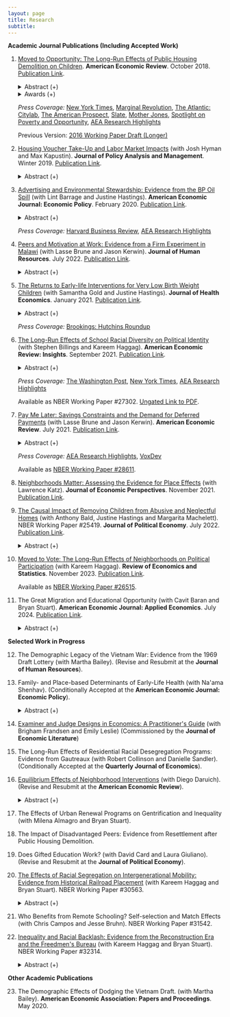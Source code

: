```yaml
---
layout: page
title: Research
subtitle: 
---
```


<!-- ## Research -->
<!-- ---- -->

**Academic Journal Publications (Including Accepted Work)**

1. [Moved to Opportunity: The Long-Run Effects of Public Housing Demolition on Children](http://www.ericchyn.com/files/Chyn_2018_AER_Moved_to_Opportunity.pdf). **American Economic Review**. October 2018. [Publication Link](https://www.aeaweb.org/articles?id=10.1257/aer.20161352).

   <details><summary> Abstract (+) </summary>
   
   <blockquote>
   <p align="justify"> This paper provides new evidence on the effects of moving out of disadvantaged neighborhoods on the long-run outcomes of children. I study public housing demolitions in Chicago, which forced low-income households to relocate to less disadvantaged neighborhoods using housing vouchers. Specifically, I compare young adult outcomes of displaced children to their peers who lived in nearby public housing that was not demolished. Displaced children are more likely to be employed and earn more in young adulthood. I also find that displaced children have fewer violent crime arrests. Children displaced at young ages have lower high school dropout rates.<br></p> </blockquote>   
   </details>
   
   <details><summary> Awards (+)</summary><br>
   <ul>
      <li>2017 Dorothy S. Thomas Award by the Population Association of America </li>
      <li>2017 Dissertation Prize by the Human Capital and Economic Opportunity (HCEO) Global Working Group </li>
      <li>2015 Parker Prize by the Department of Economics at University of Michigan </li>
   </ul>
   </details>   
  
   *Press Coverage:* [New York Times](http://www.nytimes.com/2016/03/27/upshot/growing-up-in-a-bad-neighborhood-does-more-harm-than-we-thought.html), [Marginal Revolution](http://marginalrevolution.com/marginalrevolution/2016/03/americas-poor-move-around-enough.html), [The Atlantic: Citylab](http://www.citylab.com/housing/2016/03/what-demolitions-of-chicagos-projects-in-1990-reveal-about-housing-vouchers/475809/), [The American Prospect](http://prospect.org/article/when-poor-move-do-they-move), [Slate](http://www.slate.com/blogs/xx_factor/2016/04/08/getting_poor_kids_out_of_poor_neighborhoods_helps_even_more_than_we_thought.html), [Mother Jones](http://www.motherjones.com/kevin-drum/2016/03/moving-kids-out-bad-neighborhoods-big-deal), [Spotlight on Poverty and Opportunity](http://spotlightonpoverty.org/spotlight-exclusives/big-benefits-moving-better-neighborhood/), [AEA Research Highlights](https://www.aeaweb.org/research/public-housing-demolition-forced-relocation-impact-employment-earnings)
   
   Previous Version: [2016 Working Paper Draft (Longer)](http://www.ericchyn.com/files/Chyn_Moved_to_Opportunity.pdf)

2. [Housing Voucher Take-Up and Labor Market Impacts](http://www.ericchyn.com/files/CHK_2018_JPAM_Housing_Voucher_Take-Up_and_Labor_Market_Impacts.pdf) (with Josh Hyman and Max Kapustin). **Journal of Policy Analysis and Management**. Winter 2019. [Publication Link](https://onlinelibrary.wiley.com/doi/10.1002/pam.22104).

   <details><summary> Abstract (+) </summary>
   <blockquote> <p align="justify"> Low participation rates in government assistance programs are a major policy concern in the United States. This paper studies take‐up of Section 8 housing vouchers, a program in which take‐up rates are quite low among interested and eligible households. We link 18,109 households in Chicago that were offered vouchers through a lottery to administrative data and study how baseline employment, earnings, public assistance, arrests, residential location, and children's academic performance predict take‐up. Our analysis finds mixed evidence of whether the most disadvantaged or distressed households face the largest barriers to program participation. We also study the causal impact of peer behavior on take‐up by exploiting idiosyncratic variation in the timing of voucher offers. We find that the probability of lease‐up increases with the number of neighbors who recently received voucher offers. Finally, we explore the policy implications of increasing housing voucher take‐up by applying reweighting methods to existing causal impact estimates of voucher receipt. This analysis suggests that greater utilization of vouchers may lead to larger reductions in labor market activity. Differences in take‐up rates across settings may be important to consider when assessing the external validity of studies identifying the effects of public assistance programs.<br></p> </blockquote>   
   </details>
   
3. [Advertising and Environmental Stewardship: Evidence from the BP Oil Spill](http://www.ericchyn.com/files/BCH_2020_AEJ_Advertising_and_Environmental_Stewardship.pdf) (with Lint Barrage and Justine Hastings). **American Economic Journal: Economic Policy**. February 2020. [Publication Link](https://www.aeaweb.org/articles?id=10.1257/pol.20160555). 

   <details><summary> Abstract (+) </summary>
   
   <blockquote>
   <p align="justify"> This paper explores whether private markets can incentivize environmental stewardship. We examine the consumer response to the 2010 BP oil spill and test how BP's investment in the 2000-2008 "Beyond Petroleum" green advertising campaign affected this response. We find evidence consistent with consumer punishment: BP station margins and volumes declined by 2.9 cents per gallon and 4.2 percent, respectively, in the month after the spill. However, pre-spill advertising significantly dampened the price response, and may have reduced brand switching by BP stations. These results indicate that firms may have incentives to engage in green advertising without investments in environmental stewardship.<br></p> </blockquote>   
   </details>

   *Press Coverage:* [Harvard Business Review](https://hbr.org/2014/02/study-green-advertising-helped-bp-recover-from-the-deepwater-horizon-spill), [AEA Research Highlights](https://www.aeaweb.org/research/bp-oil-spill-advertising)

   <!---
   Available as [NBER Working Paper #19838](http://www.nber.org/papers/w19838).
   -->
   
4. [Peers and Motivation at Work: Evidence from a Firm Experiment in Malawi](http://www.ericchyn.com/files/Brune_Chyn_and_Kerwin_PeerEffects_Latest.pdf) (with Lasse Brune and Jason Kerwin). **Journal of Human Resources**. July 2022. [Publication Link](http://jhr.uwpress.org/content/57/4/1147.abstract?etoc).

   <details><summary> Abstract (+) </summary>
   
   <blockquote>
   <p align="justify"> This paper studies workplace peer effects by randomly varying work assignments at a tea estate in Malawi. We find that increasing mean peer ability by 10 percent raises productivity by 0.3 percent. This effect is driven by the responses of women. Neither production nor compensation externalities cause the effect because workers receive piece rates and do not work in teams. Additional analyses provide no support for learning or socialization as mechanisms. Instead, peer effects appear to operate through "motivation": given the choice to be reassigned, most workers prefer working near high-ability co-workers because these peers motivate them to work harder.<br></p> </blockquote>   
   </details>

5. [The Returns to Early-life Interventions for Very Low Birth Weight Children](http://www.ericchyn.com/files/CGH_2021_JHE_The_Returns_to_Early-life_Interventions.pdf) (with Samantha Gold and Justine Hastings). **Journal of Health Economics**. January 2021. [Publication Link](https://www.sciencedirect.com/science/article/pii/S0167629620310468).

   <details><summary> Abstract (+) </summary>
   <blockquote>
   <p align="justify"> 
   We use comprehensive administrative data from Rhode Island to measure the impact of early-life interventions for low birth weight newborns on later-life outcomes. We use a regression discontinuity design based on the 1,500-gram threshold for Very Low Birth Weight (VLBW) status. We show that threshold crossing causes more intense in-hospital care, in line with prior studies. Threshold crossing also causes a 0.34 standard deviation increase in test scores in elementary and middle school, a 17.1 percentage point increase in the probability of college enrollment, and a $66,997 decrease in social program expenditures by age 14. We explore potential mechanisms driving impacts.
   <br></p> </blockquote>   
   </details>
   
   *Press Coverage:* [Brookings: Hutchins Roundup](https://www.brookings.edu/blog/up-front/2019/04/18/hutchins-roundup-early-childhood-health-investments-knowledge-diffusion-and-more/)

   <!---
   Available as [NBER Working Paper #25753](https://www.nber.org/papers/w25753).
   -->
   
7. [The Long-Run Effects of School Racial Diversity on Political Identity](http://www.ericchyn.com/files/BCH_2021_AERI_The_Long-Run_Effects_of_School_Racial_Diversity.pdf) (with Stephen Billings and Kareem Haggag). **American Economic Review: Insights**. September 2021. [Publication Link](https://www.aeaweb.org/articles?id=10.1257/aeri.20200336&&).

   <details><summary> Abstract (+) </summary>
   <blockquote>
   <p align="justify"> 
   How do early-life experiences shape political identity? In this paper, we study how a shock to the social lives of youth affected their party affiliation in adulthood. Specifically, we examine the end of race-based busing in Charlotte-Mecklenburg schools (CMS), an event that led to large changes in school racial composition. Using linked administrative data, we compare party affiliation for students who had lived on opposite sides of newly drawn school boundaries. We find that a 10-percentage point increase in the share of minorities in a student's assigned school decreased their likelihood of registering as a Republican by 8.8 percent. Consistent with the contact hypothesis, this impact is entirely driven by white students (a 12 percent decrease). This effect size is roughly 16 percent of the correlation between parents and their children's party affiliations. Finally, consistent with this change reflecting underlying partisan identity, we find no significant effect on voter registration likelihood. Together these results suggest that schools in childhood play an important role in shaping partisanship.
   <br></p> </blockquote>   
   </details>
   
   *Press Coverage:* [The Washington Post](https://www.washingtonpost.com/business/2020/06/12/white-students-exposed-more-minority-peers-are-less-likely-register-republicans/), [New York Times](https://www.nytimes.com/2021/09/01/opinion/us-multiracial-democracy.html), [AEA Research Highlights](https://www.aeaweb.org/research/school-diversity-political-affiliation)
   
   Available as NBER Working Paper #27302. [Ungated Link to PDF](https://www.ericchyn.com/files/BCH_School_Racial_Diversity_Political_Identity_AERI_Final_with_Stars.pdf).
   
8. [Pay Me Later: Savings Constraints and the Demand for Deferred Payments](https://www.ericchyn.com/files/BCK_2021_AER_Pay_Me_Later_Savings_Constraints.pdf) (with Lasse Brune and Jason Kerwin). **American Economic Review**. July 2021. [Publication Link](https://www.aeaweb.org/articles?id=10.1257/aer.20191657). 

   <details><summary> Abstract (+) </summary>
   <blockquote>
   <p align="justify"> 
   We study a simple savings scheme that allows workers to defer receipt of part of their wages for three months at zero interest. The scheme significantly increases savings  during the deferral period, leading to higher post-disbursement spending on lumpy expenditures. Two years later, after two additional rounds of the savings scheme, we find that treated workers have made permanent improvements to their homes. The popularity of the scheme suggests a lack of good alternative savings options, and analysis of a follow-up experiment shows that demand for the scheme is also due to the scheme's ability to address self-control issues.
   <br></p> </blockquote>   
   </details>
   
   *Press Coverage:* [AEA Research Highlights](https://www.aeaweb.org/research/deferred-payment-malawi-savings), [VoxDev](https://voxdev.org/topic/finance/overcoming-barriers-savings-through-deferred-wage-payments-evidence-malawi)
   
   Available as [NBER Working Paper #28611](http://www.nber.org/papers/w28611).
      
9. [Neighborhoods Matter: Assessing the Evidence for Place Effects](https://www.nber.org/papers/w28953) (with Lawrence Katz). **Journal of Economic Perspectives**. November 2021. [Publication Link](https://www.aeaweb.org/articles?id=10.1257/jep.35.4.197).

10. [The Causal Impact of Removing Children from Abusive and Neglectful Homes](https://www.ericchyn.com/files/BCHM_2021_Removals.pdf) (with Anthony Bald, Justine Hastings and Margarita Machelett). NBER Working Paper #25419. **Journal of Political Economy**. July 2022. [Publication Link](https://www.journals.uchicago.edu/doi/10.1086/719856).

      <details><summary> Abstract (+) </summary>
      <blockquote>
      <p align="justify"> 
      This paper measures impacts of removing children from families investigated for abuse or neglect. We use removal tendencies of child protection investigators as an  instrument. We focus on young children investigated before age 6 and find that removal significantly increases test scores and reduces grade repetition for girls. There are no detectable impacts for boys. This pattern of results does not appear to be driven by heterogeneity in pre-removal characteristics, foster placements, or the type of schools attended after removal. The results are consistent with the hypothesis that development of abused and neglected girls is more responsive to home removal.
      <br></p> </blockquote>   
      </details>

11. [Moved to Vote: The Long-Run Effects of Neighborhoods on Political Participation](https://www.nber.org/papers/w26515) (with Kareem Haggag). **Review of Economics and Statistics**. November 2023. [Publication Link](https://direct.mit.edu/rest/article-abstract/105/6/1596/111514/Moved-to-Vote-The-Long-Run-Effects-of).

    Available as [NBER Working Paper #26515](https://www.nber.org/papers/w26515).

12. The Great Migration and Educational Opportunity (with Cavit Baran and Bryan Stuart). **American Economic Journal: Applied Economics**. July 2024. [Publication Link](https://www.aeaweb.org/articles?id=10.1257/app.20220079&&from=f).

    <details><summary> Abstract (+) </summary>
      <blockquote> <p align="justify"> This paper studies the impact of the Great Migration on children. We use the complete count 1940 Census to estimate selection-corrected place effects on education for children of Black migrants. On average, Black children gained 0.8 years of schooling (12 percent) by moving from the South to North. Many counties that had the strongest positive impacts on children during the 1940s offer relatively poor opportunities for Black youth today. Opportunities for Black children were greater in places with more schooling investment, stronger labor market opportunities for Black adults, more social capital, and less crime.<br></p> </blockquote>   
      </details>

**Selected Work in Progress**

12. The Demographic Legacy of the Vietnam War: Evidence from the 1969 Draft Lottery (with Martha Bailey). (Revise and Resubmit at the **Journal of Human Resources**).
      
13. Family- and Place-based Determinants of Early-Life Health (with Na'ama Shenhav). (Conditionally Accepted at the **American Economic Journal: Economic Policy**).

    <details><summary> Abstract (+) </summary>
      <blockquote> <p align="justify"> This paper quantifies the relative importance of place- and family-based determinants of early-life health. Using birth records for three decades from California, we leverage mothers' moves across areas to separately identify the influences of location and family on infant birth weight. We find that location explains 16 percent of geographic variation in birth weight, with the remaining 84 percent attributable to family-specific factors. To explore mechanisms, we conduct a descriptive analysis and find that pollution measures have the strongest correlation with causal estimates of place effects. Overall, the magnitudes of our results are consistent with the idea that previously documented impacts of place on long-run outcomes operate primarily through post-birth channels rather than through in-utero development.<br></p> </blockquote>   
      </details>
      
14. [Examiner and Judge Designs in Economics: A Practitioner's Guide](http://www.ericchyn.com/files/CFL_Examiner_Designs_NBER.pdf) (with Brigham Frandsen and Emily Leslie) (Commissioned by the **Journal of Economic Literature**)
      
15. The Long-Run Effects of Residential Racial Desegregation Programs: Evidence from Gautreaux (with Robert Collinson and Danielle Sandler). (Conditionally Accepted at the **Quarterly Journal of Economics**).

16. [Equilibrium Effects of Neighborhood Interventions](http://www.ericchyn.com/files/CD_Equilibrium_Analysis_Neighborhood_Interventions_20210912.pdf) (with Diego Daruich). (Revise and Resubmit at the **American Economic Review**).

    <details><summary> Abstract (+) </summary>
      <blockquote> <p align="justify"> To study the effects of neighborhood and place-based interventions, this paper incorporates neighborhood effects into a general equilibrium (GE) heterogeneous-agent overlapping-generations model with endogenous location choice and child skill development. Importantly, housing costs as well as neighborhood effects are endogenously determined in equilibrium. Having calibrated the model using U.S. data, we use simulations to show that predictions from the model match reduced form evidence from experimental and quasi-experimental studies of housing mobility and urban development programs. After this validation exercise, we study the long-run and large-scale impacts of vouchers and place-based subsidies. Both policies result in welfare gains by reducing inequality and generating improvements in average skills and productivity, all of which offset higher levels of taxes and other GE effects. We find that a voucher program generates larger welfare gains relative to place-based polices. Even though the voucher program leads to higher long-run welfare gains, our analysis of transition dynamics suggests there may be more political support for place-based policies.<br></p> </blockquote>   
      </details>

17. The Effects of Urban Renewal Programs on Gentrification and Inequality (with Milena Almagro and Bryan Stuart).

18. The Impact of Disadvantaged Peers: Evidence from Resettlement after Public Housing Demolition. 

19. Does Gifted Education Work? (with David Card and Laura Giuliano). (Revise and Resubmit at the **Journal of Political Economy**).

20. [The Effects of Racial Segregation on Intergenerational Mobility: Evidence from Historical Railroad Placement](http://www.ericchyn.com/files/CHS_Segregation_Mobility_NBER.pdf) (with Kareem Haggag and Bryan Stuart). NBER Working Paper #30563.

    <details><summary> Abstract (+) </summary>
      <blockquote> <p align="justify"> This paper provides new evidence on the causal impacts of city-wide racial segregation on intergenerational mobility. We use an instrumental variable approach that relies on plausibly exogenous variation in segregation due to the arrangement of railroad tracks in the nineteenth century. Our analysis finds that higher segregation reduces upward mobility for Black children from households across the income distribution and White children from low-income households. Moreover, segregation lowers academic achievement while increasing incarceration and teenage birth rates. An analysis of mechanisms shows that segregation reduces government spending, weakens support for anti-poverty policies, and increases racially conservative attitudes for White residents.<br></p> </blockquote>   
      </details>
      
21. Who Benefits from Remote Schooling? Self-selection and Match Effects (with Chris Campos and Jesse Bruhn). NBER Working Paper #31542.
    
22. [Inequality and Racial Backlash: Evidence from the Reconstruction Era and the Freedmen's Bureau](http://www.ericchyn.com/files/CHS_Freedmen_NBER.pdf) (with Kareem Haggag and Bryan Stuart). NBER Working Paper #32314.

    <details><summary> Abstract (+) </summary>
      <blockquote> <p align="justify"> How do majority groups respond to a narrowing of inequality in racially polarized environments? We study this question by examining the effects of the Freedmen’s Bureau, an agency created after the U.S. Civil War to provide aid to former slaves and launch institutional reform in the South. We use new historical records and an event study approach to estimate impacts of the Bureau on political economy in the South. In the decade immediately after the war, counties with Bureau field offices had reduced vote shares for Democrats, the major political party that previously championed slavery and opposed Black civil rights during Reconstruction. In the longer-run, we find evidence of backlash in the form of higher Democratic vote shares and increases in several forms of racial violence, including lynchings and attacks against Black schools. This backlash extends through the twentieth century, when we find that counties that once had a Bureau field office have higher rates of second-wave and third-wave Ku Klux Klan activity and lower rates of intergenerational economic mobility. Overall, our results suggest that the initial impacts of the Freedmen’s Bureau stimulated countervailing responses by White majorities who sought to offset social progress of Black Americans.<br></p> </blockquote>   
      </details>

**Other Academic Publications**

23. The Demographic Effects of Dodging the Vietnam Draft. (with Martha Bailey). **American Economic Association: Papers and Proceedings**. May 2020.

